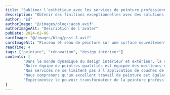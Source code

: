 ```yaml
---
title: "Sublimer l'esthétique avec les services de peinture professionnels de Horuss"
description: "Obtenir des finitions exceptionnelles avec des solutions de peinture expertes"
author: "Ed"
authorImage: "@/images/blog/jacob.avif"
authorImageAlt: "Description de l'avatar"
pubDate: 2024-02-06
cardImage: "@/images/blog/post-1.avif"
cardImageAlt: "Pinceau et seau de peinture sur une surface nouvellement peinte"
readTime: 4
tags: ["peinture", "rénovation", "design intérieur"]
contents: [
        "Dans le monde dynamique du design intérieur et extérieur, la qualité de votre peinture peut faire toute la différence. Chez Horuss, nous sommes spécialisés dans la fourniture de services de peinture de première qualité qui transforment les espaces et redonnent vie aux structures.",
        "Notre équipe de peintres qualifiés est équipée des meilleurs outils et des peintures les plus fines disponibles, assurant que chaque coup de pinceau répond aux normes les plus élevées de qualité et de durabilité. Que ce soit pour rafraîchir l'intérieur d'une maison ou pour refaire complètement la façade extérieure, Horuss garantit une finition exceptionnelle.",
        "Nos services ne se limitent pas à l'application de couches de peinture. Nous proposons également une préparation complète des surfaces, choisissant les bonnes couleurs et finitions qui améliorent l'attrait esthétique de votre espace. Avec Horuss, il ne s'agit pas seulement de peindre; il s'agit de créer des environnements qui reflètent votre style et votre vision.",
        "Nous comprenons qu'un excellent travail de peinture est également soutenu par un service client solide. De la consultation initiale à la visite finale, notre équipe est dédiée à votre satisfaction, offrant des conseils personnalisés et un soutien attentif tout au long du processus.",
        "Expérimentez le pouvoir transformateur de la peinture professionnelle avec Horuss. Laissez-nous vous aider à atteindre la finition parfaite pour votre projet, garantissant des résultats qui sont non seulement beaux mais aussi durables. Découvrez pourquoi tant de personnes nous ont fait confiance pour améliorer leurs espaces."
]
---
```

